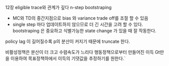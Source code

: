 12장 eligible trace와 관계가 깊다
n-step bootstraping
- MC와 TD의 중간지점으로 bias 와 variance trade off를 조절 할 수 있음
- single step 마다 업데이트하지 않으므로 더 긴 시간을 고려 할 수 있다. bootstraping 은 중요하고 식별가능한 state change 가 있을 때 잘 작동한다.

policy lag 이 길어질수록 p의 분산이 커지기 때문에 truncate 한다.

비활성정책은 분산이 더 크고 수렴속도가 느리다
행동정책으로부터 만들어진 이득 Gt만을 이용하여 목표정책하에서 이득의 기댓값을 추정하기를 원한다.`